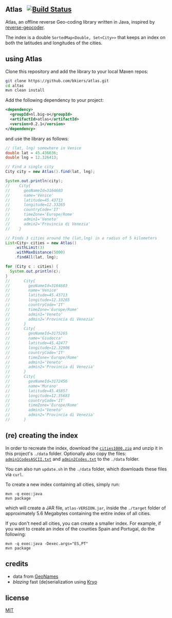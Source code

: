 ## Atlas  &nbsp; [![Build Status](https://travis-ci.org/bkiers/atlas.png)](https://travis-ci.org/bkiers/atlas)

Atlas, an offline reverse Geo-coding library written in Java, inspired by 
[reverse-geocoder](https://github.com/thampiman/reverse-geocoder).

The index is a double `SortedMap<Double, Set<City>>` that keeps an index
on both the latitudes and longitudes of the cities.

## using Atlas

Clone this repository and add the library to your local Maven repos:

```bash
git clone https://github.com/bkiers/atlas.git
cd altas
mvn clean install
```
 
Add the following dependency to your project:
 
```xml
<dependency>
  <groupId>nl.big-o</groupId>
  <artifactId>atlas</artifactId>
  <version>0.2.1</version>
</dependency>
```

and use the library as follows:

```java
// (lat, lng) somewhere in Venice
double lat = 45.436636;
double lng = 12.326413;

// Find a single city
City city = new Atlas().find(lat, lng);

System.out.println(city);
//    City{
//      geoNameId=3164603
//      name='Venice'
//      latitude=45.43713
//      longitude=12.33265
//      countryCode='IT'
//      timeZone='Europe/Rome'
//      admin1='Veneto'
//      admin2='Provincia di Venezia'
//    }

// Finds 3 cities around the (lat,lng) in a radius of 5 kilometers
List<City> cities = new Atlas()
    .withLimit(3)
    .withMaxDistance(5000)
    .findAll(lat, lng);

for (City c : cities) {
  System.out.println(c);
}
//      City{
//        geoNameId=3164603
//        name='Venice'
//        latitude=45.43713
//        longitude=12.33265
//        countryCode='IT'
//        timeZone='Europe/Rome'
//        admin1='Veneto'
//        admin2='Provincia di Venezia'
//      }
//      City{
//        geoNameId=3175265
//        name='Giudecca'
//        latitude=45.42477
//        longitude=12.32906
//        countryCode='IT'
//        timeZone='Europe/Rome'
//        admin1='Veneto'
//        admin2='Provincia di Venezia'
//      }
//      City{
//        geoNameId=3172456
//        name='Murano'
//        latitude=45.45857
//        longitude=12.35683
//        countryCode='IT'
//        timeZone='Europe/Rome'
//        admin1='Veneto'
//        admin2='Provincia di Venezia'
//      }
```

## (re) creating the index

In order to recreate the index, download the [`cities1000.zip`](https://download.geonames.org/export/dump/cities1000.zip) 
and unzip it in this project's `./data` folder. Optionally also copy the files:
[`admin1CodesASCII.txt`](https://download.geonames.org/export/dump/admin1CodesASCII.txt) and
[`admin2Codes.txt`](https://download.geonames.org/export/dump/admin2Codes.txt)
to the `./data` folder.

You can also run `update.sh` in the `./data` folder, which downloads these files via `curl`.

To create a new index containing all cities, simply run:

    mvn -q exec:java
    mvn package
    
which will create a JAR file, `atlas-VERSION.jar`, inside the `./target` folder
of approximately 5.6 Megabytes containing the entire index of all cities. 

If you don't need all cities, you can create a smaller index. For example, if you want
to create an index of the counties Spain and Portugal, do the following:

    mvn -q exec:java -Dexec.args="ES,PT"
    mvn package

## credits

* data from [GeoNames](https://www.geonames.org)
* *blazing* fast (de)serialization using [Kryo](https://github.com/EsotericSoftware/kryo)

## license

[MIT](https://opensource.org/licenses/MIT)
